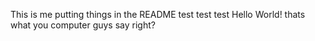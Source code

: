 This is me putting things in the README
test test test
Hello World! thats what you computer guys say right?
